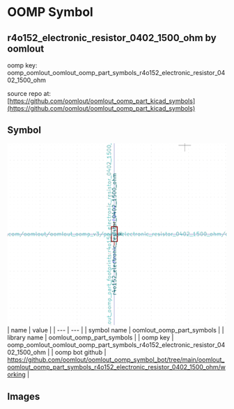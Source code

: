 # OOMP Symbol  
## r4o152_electronic_resistor_0402_1500_ohm  by oomlout  
  
oomp key: oomp_oomlout_oomlout_oomp_part_symbols_r4o152_electronic_resistor_0402_1500_ohm  
  
source repo at: [https://github.com/oomlout/oomlout_oomp_part_kicad_symbols](https://github.com/oomlout/oomlout_oomp_part_kicad_symbols)  
## Symbol  
  
[![working.png](working_600.png)](working.png)  
| name | value | 
| --- | --- | 
| symbol name | oomlout_oomp_part_symbols | 
| library name | oomlout_oomp_part_symbols | 
| oomp key | oomp_oomlout_oomlout_oomp_part_symbols_r4o152_electronic_resistor_0402_1500_ohm | 
| oomp bot github | https://github.com/oomlout/oomlout_oomp_symbol_bot/tree/main/oomlout_oomlout_oomp_part_symbols_r4o152_electronic_resistor_0402_1500_ohm/working | 
## Images  
